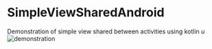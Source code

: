 # SimpleViewSharedAndroid
Demonstration of simple view shared between activities using kotlin *u*
![demonstration](https://user-images.githubusercontent.com/43412432/65840083-b6e20080-e2ea-11e9-9fc2-ad2001c404b6.gif)
